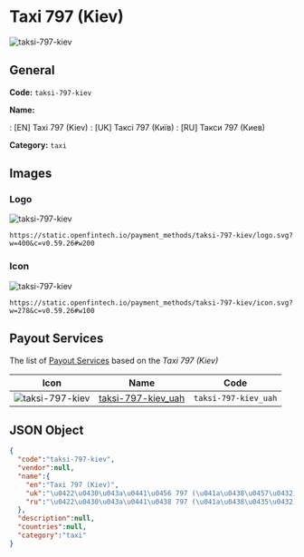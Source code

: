 
# Taxi 797 (Kiev) 
![taksi-797-kiev](https://static.openfintech.io/payment_methods/taksi-797-kiev/logo.svg?w=400&c=v0.59.26#w200)  

## General 
**Code:** `taksi-797-kiev` 
 
**Name:** 
 
:	[EN] Taxi 797 (Kiev) 
:	[UK] Таксі 797 (Київ) 
:	[RU] Такси 797 (Киев) 
 
**Category:** `taxi` 
 

## Images 

### Logo 
![taksi-797-kiev](https://static.openfintech.io/payment_methods/taksi-797-kiev/logo.svg?w=400&c=v0.59.26#w200)  

```
https://static.openfintech.io/payment_methods/taksi-797-kiev/logo.svg?w=400&c=v0.59.26#w200
```  

### Icon 
![taksi-797-kiev](https://static.openfintech.io/payment_methods/taksi-797-kiev/icon.svg?w=278&c=v0.59.26#w100)  

```
https://static.openfintech.io/payment_methods/taksi-797-kiev/icon.svg?w=278&c=v0.59.26#w100
```  

## Payout Services 
 
The list of [Payout Services](/payout-services/) based on the _Taxi 797 (Kiev)_ 

|Icon|Name|Code| 
|:---:|:---:|:---:| 
|![taksi-797-kiev](https://static.openfintech.io/payout_methods/taksi-797-kiev/icon.png?w=278&c=v0.59.26#w40) |[taksi-797-kiev_uah](/payout-services/taksi-797-kiev_uah/)|`taksi-797-kiev_uah`| 
 

## JSON Object 

```json
{
  "code":"taksi-797-kiev",
  "vendor":null,
  "name":{
    "en":"Taxi 797 (Kiev)",
    "uk":"\u0422\u0430\u043a\u0441\u0456 797 (\u041a\u0438\u0457\u0432)",
    "ru":"\u0422\u0430\u043a\u0441\u0438 797 (\u041a\u0438\u0435\u0432)"
  },
  "description":null,
  "countries":null,
  "category":"taxi"
}
```  
